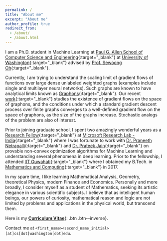 ```yaml
---
permalink: /
title: "About me"
excerpt: "About me"
author_profile: true
redirect_from: 
  - /about/
  - /about.html
---
```


I am a Ph.D. student in Machine Learning at [Paul G. Allen School of Computer Science and Engineering](https://www.cs.washington.edu/){:target="_blank"} at [University of Washington](https://www.washington.edu/){:target="_blank"} advised by [Prof. Sewoong Oh](https://homes.cs.washington.edu/~sewoong/){:target="_blank"}.

Currently, I am trying to understand the scaling limit of gradient flows of functions over large dense unlabeled weighted graphs (examples include single and multilayer neural networks). Such graphs are known to have analytical limits known as [Graphons](https://en.wikipedia.org/wiki/Graphon){:target="_blank"}. Our recent [work](https://arxiv.org/abs/2111.09459){:target="_blank"} studies the existence of gradient flows on the space of graphons, and the conditions under which a standard gradient descent process over finite graphs converges to a well-defined gradient flow on the space of graphons, as the size of the graphs increase. Stochastic analogs of the problem are also of interest.

Prior to joining graduate school, I spent two amazingly wonderful years as a [Research Fellow](https://www.microsoft.com/en-us/research/lab/microsoft-research-india/research-fellow-program/?#){:target="_blank"} at [Microsoft Research Lab - India](https://www.microsoft.com/en-us/research/lab/microsoft-research-india/){:target="_blank"} where I was fortunate to work with [Dr. Praneeth Netrapalli](https://praneethnetrapalli.org/){:target="_blank"} and [Dr. Prateek Jain](http://www.prateekjain.org/){:target="_blank"} on provable non-convex optimization algorithms for Machine Learning and understanding several phenomena in deep learning. Prior to the fellowship, I attended [IIT Guwahati](http://www.iitg.ernet.in/){:target="_blank"} where I obtained my B.Tech. in [Mathematics and Computing](https://www.iitg.ernet.in/maths/acads/btech_struct.php){:target="_blank"} in 2017.

In my spare time, I like learning Mathematical Analysis, Geometry, theoretical Physics, modern Finance and Economics. Personally and more broadly, I consider myself as a student of Mathematics, seeking its artistic elegance in various scientific subjects. I believe that as intelligent human beings, our powers of curiosity, mathematical reason and logic are not limited by problems and applications in the physical world, but transcend them.


Here is my [__Curriculum Vitae__](\files\Raghav_CV.pdf){: .btn .btn--inverse}.

Contact me at `<first_name><second_name_initial>[at]cs[dot]washington[dot]edu`.
